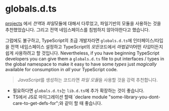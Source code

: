 # globals.d.ts

[projects](./modules.md) 에서 *전역*과 *파일*모듈에 대해서 다루었고, 파일기반의 모듈을 사용하는 것을 추천했었습니다. 그리고 전역 네임스페이스를 침범하지 않아야한다고 했습니다.

그럼에도 불구하고, TypeScript의 초급 개발자라면 `globals.d.ts`에 인터페이스/타입을 전역 네임스페이스 설정하고 TypeScript의 *모든*코드에서 *마법같이*어떤 *타입*이든지 쉽게 사용하려고 할 것입니다.
Nevertheless, if you have beginning TypeScript developers you can give them a `globals.d.ts` file to put interfaces / types in the global namespace to make it easy to have some *types* just *magically* available for consumption in *all* your TypeScript code.

> *JavaScript*를 생성하는 코드라면 *파일 모듈*을 사용할 것을 강력 추천합니다.

* 필요하다면 `globals.d.ts`는 `lib.d.ts`에 추가 확장하는 것이 좋습니다.
* TS에서 JS로 마이그레이션 할때 `declare module "some-library-you-dont-care-to-get-defs-for";와 같이 할 때 좋습니다.
